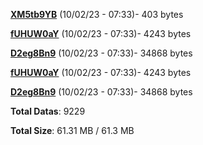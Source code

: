 [**XM5tb9YB**](/data/XM5tb9YB.txt) (10/02/23 - 07:33)- 403 bytes

[**fUHUW0aY**](/data/fUHUW0aY.txt) (10/02/23 - 07:33)- 4243 bytes

[**D2eg8Bn9**](/data/D2eg8Bn9.txt) (10/02/23 - 07:33)- 34868 bytes

[**fUHUW0aY**](/data/fUHUW0aY.txt) (10/02/23 - 07:33)- 4243 bytes

[**D2eg8Bn9**](/data/D2eg8Bn9.txt) (10/02/23 - 07:33)- 34868 bytes

**Total Datas**: 9229

**Total Size**: 61.31 MB / 61.3 MB